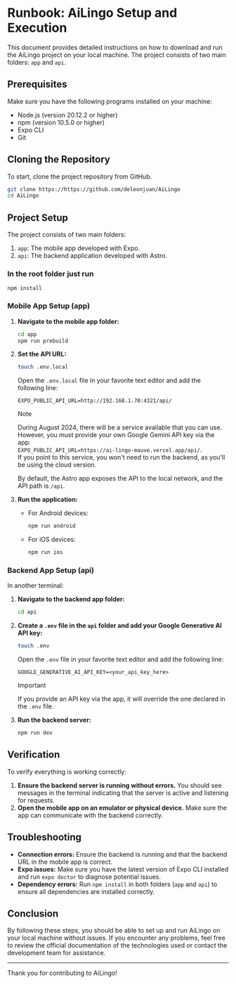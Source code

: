 # Runbook: AiLingo Setup and Execution

This document provides detailed instructions on how to download and run the AiLingo project on your local machine. The project consists of two main folders: `app` and `api`.

## Prerequisites

Make sure you have the following programs installed on your machine:

- Node.js (version 20.12.2 or higher)
- npm (version 10.5.0 or higher)
- Expo CLI
- Git

## Cloning the Repository

To start, clone the project repository from GitHub.

```sh
git clone https://https://github.com/deleonjuan/AiLingo
cd AiLingo
```

## Project Setup

The project consists of two main folders:

1. `app`: The mobile app developed with Expo.
2. `api`: The backend application developed with Astro.

### In the root folder just run
    npm install

### Mobile App Setup (app)

1.  **Navigate to the mobile app folder:**

    ```sh
    cd app
    npm run prebuild
    ```

2.  **Set the API URL:**

    ```sh
    touch .env.local
    ```

    Open the `.env.local` file in your favorite text editor and add the following line:

    ```env
    EXPO_PUBLIC_API_URL=http://192.168.1.70:4321/api/
    ```

    > [!NOTE]
    > During August 2024, there will be a service available that you can use. \
    > However, you must provide your own Google Gemini API key via the app: \
    > `EXPO_PUBLIC_API_URL=https://ai-lingo-mauve.vercel.app/api/`. \
    > If you point to this service, you won't need to run the backend, as you'll be using the cloud version.

    By default, the Astro app exposes the API to the local network, and the API path is `/api`.

5.  **Run the application:**

    - For Android devices:

      ```sh
      npm run android
      ```

    - For iOS devices:

      ```sh
      npm run ios
      ```

### Backend App Setup (api)
In another terminal:
1. **Navigate to the backend app folder:**

   ```sh
   cd api
   ```

2. **Create a `.env` file in the `api` folder and add your Google Generative AI API key:**

   ```sh
   touch .env
   ```

   Open the `.env` file in your favorite text editor and add the following line:

   ```env
   GOOGLE_GENERATIVE_AI_API_KEY=<your_api_key_here>
   ```

   > [!IMPORTANT]  
   > If you provide an API key via the app, it will override the one declared in the `.env` file.

3. **Run the backend server:**

   ```sh
   npm run dev
   ```

## Verification

To verify everything is working correctly:

1. **Ensure the backend server is running without errors.** You should see messages in the terminal indicating that the server is active and listening for requests.
2. **Open the mobile app on an emulator or physical device.** Make sure the app can communicate with the backend correctly.

## Troubleshooting

- **Connection errors:** Ensure the backend is running and that the backend URL in the mobile app is correct.
- **Expo issues:** Make sure you have the latest version of Expo CLI installed and run `expo doctor` to diagnose potential issues.
- **Dependency errors:** Run `npm install` in both folders (`app` and `api`) to ensure all dependencies are installed correctly.

## Conclusion

By following these steps, you should be able to set up and run AiLingo on your local machine without issues. If you encounter any problems, feel free to review the official documentation of the technologies used or contact the development team for assistance.

---

Thank you for contributing to AiLingo!
